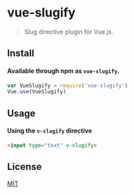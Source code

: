 # vue-slugify

> Slug directive plugin for Vue.js.

## Install

#### Available through npm as `vue-slugify`.

  ``` js
  var VueSlugify = require('vue-slugify')
  Vue.use(VueSlugify)
  ```

## Usage

#### Using the `v-slugify` directive

``` html
<input type="text" v-slugify>
```

## License

[MIT](http://opensource.org/licenses/MIT)